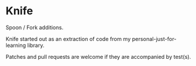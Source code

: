 Knife
=====

Spoon / Fork additions.

Knife started out as an extraction of code from my personal-just-for-learning
library.

Patches and pull requests are welcome if they are accompanied by test(s).

